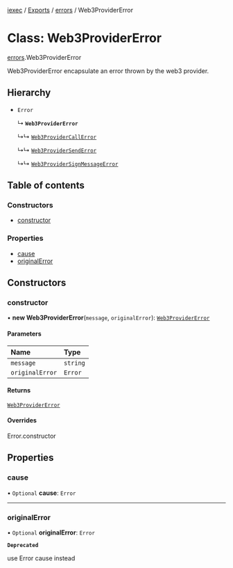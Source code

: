 [iexec](../README.md) / [Exports](../modules.md) / [errors](../modules/errors.md) / Web3ProviderError

# Class: Web3ProviderError

[errors](../modules/errors.md).Web3ProviderError

Web3ProviderError encapsulate an error thrown by the web3 provider.

## Hierarchy

- `Error`

  ↳ **`Web3ProviderError`**

  ↳↳ [`Web3ProviderCallError`](errors.Web3ProviderCallError.md)

  ↳↳ [`Web3ProviderSendError`](errors.Web3ProviderSendError.md)

  ↳↳ [`Web3ProviderSignMessageError`](errors.Web3ProviderSignMessageError.md)

## Table of contents

### Constructors

- [constructor](errors.Web3ProviderError.md#constructor)

### Properties

- [cause](errors.Web3ProviderError.md#cause)
- [originalError](errors.Web3ProviderError.md#originalerror)

## Constructors

### constructor

• **new Web3ProviderError**(`message`, `originalError`): [`Web3ProviderError`](errors.Web3ProviderError.md)

#### Parameters

| Name | Type |
| :------ | :------ |
| `message` | `string` |
| `originalError` | `Error` |

#### Returns

[`Web3ProviderError`](errors.Web3ProviderError.md)

#### Overrides

Error.constructor

## Properties

### cause

• `Optional` **cause**: `Error`

___

### originalError

• `Optional` **originalError**: `Error`

**`Deprecated`**

use Error cause instead
